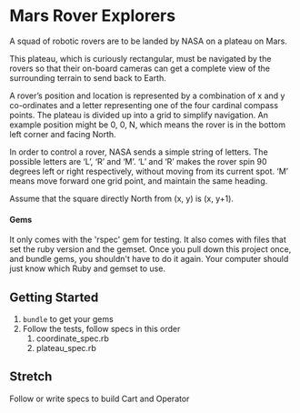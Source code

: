 # Mars Rover Explorers

A squad of robotic rovers are to be landed by NASA on a plateau on Mars.

This plateau, which is curiously rectangular, must be navigated by the rovers so that their on-board cameras can get a complete view of the surrounding terrain to send back to Earth.

A rover’s position and location is represented by a combination of x and y co-ordinates and a letter representing one of the four cardinal compass points.
The plateau is divided up into a grid to simplify navigation.
An example position might be 0, 0, N, which means the rover is in the bottom left corner and facing North.

In order to control a rover, NASA sends a simple string of letters.
The possible letters are ‘L’, ‘R’ and ‘M’.
‘L’ and ‘R’ makes the rover spin 90 degrees left or right respectively, without moving from its current spot.
‘M’ means move forward one grid point, and maintain the same heading.

Assume that the square directly North from (x, y) is (x, y+1).

#### Gems

It only comes with the 'rspec' gem for testing. It also comes with files that
set the ruby version and the gemset. Once you pull down this project once, and
bundle gems, you shouldn't have to do it again. Your computer should just know
which Ruby and gemset to use.

## Getting Started

1. `bundle` to get your gems
2. Follow the tests, follow specs in this order
    1. coordinate_spec.rb
    2. plateau_spec.rb

## Stretch
Follow or write specs to build Cart and Operator
